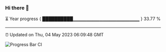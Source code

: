 ### Hi there 👋

⏳ Year progress { ██████████▁▁▁▁▁▁▁▁▁▁▁▁▁▁▁▁▁▁▁▁ } 33.77 %

---

⏰ Updated on Thu, 04 May 2023 06:09:48 GMT

![Progress Bar CI](https://github.com/Shyam-Makwana/GitHub-Actions-Demo/workflows/Progress%20Bar%20CI/badge.svg)
